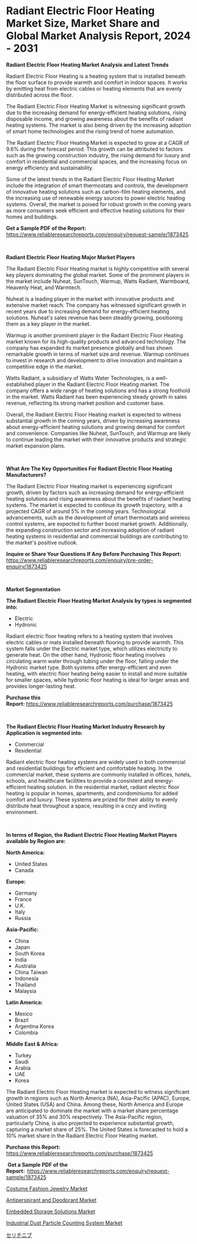 <p><h1>Radiant Electric Floor Heating Market Size, Market Share and Global Market Analysis Report, 2024 - 2031</h1></p><p><strong>Radiant Electric Floor Heating Market Analysis and Latest Trends</strong></p>
<p><p>Radiant Electric Floor Heating is a heating system that is installed beneath the floor surface to provide warmth and comfort in indoor spaces. It works by emitting heat from electric cables or heating elements that are evenly distributed across the floor.</p><p>The Radiant Electric Floor Heating Market is witnessing significant growth due to the increasing demand for energy-efficient heating solutions, rising disposable income, and growing awareness about the benefits of radiant heating systems. The market is also being driven by the increasing adoption of smart home technologies and the rising trend of home automation.</p><p>The Radiant Electric Floor Heating Market is expected to grow at a CAGR of 9.6% during the forecast period. This growth can be attributed to factors such as the growing construction industry, the rising demand for luxury and comfort in residential and commercial spaces, and the increasing focus on energy efficiency and sustainability.</p><p>Some of the latest trends in the Radiant Electric Floor Heating Market include the integration of smart thermostats and controls, the development of innovative heating solutions such as carbon-film heating elements, and the increasing use of renewable energy sources to power electric heating systems. Overall, the market is poised for robust growth in the coming years as more consumers seek efficient and effective heating solutions for their homes and buildings.</p></p>
<p><strong>Get a Sample PDF of the Report:&nbsp;</strong> <a href="https://www.reliableresearchreports.com/enquiry/request-sample/1873425">https://www.reliableresearchreports.com/enquiry/request-sample/1873425</a></p>
<p>&nbsp;</p>
<p><strong>Radiant Electric Floor Heating Major Market Players</strong></p>
<p><p>The Radiant Electric Floor Heating market is highly competitive with several key players dominating the global market. Some of the prominent players in the market include Nuheat, SunTouch, Warmup, Watts Radiant, Warmboard, Heavenly Heat, and Warmtech.</p><p>Nuheat is a leading player in the market with innovative products and extensive market reach. The company has witnessed significant growth in recent years due to increasing demand for energy-efficient heating solutions. Nuheat's sales revenue has been steadily growing, positioning them as a key player in the market.</p><p>Warmup is another prominent player in the Radiant Electric Floor Heating market known for its high-quality products and advanced technology. The company has expanded its market presence globally and has shown remarkable growth in terms of market size and revenue. Warmup continues to invest in research and development to drive innovation and maintain a competitive edge in the market.</p><p>Watts Radiant, a subsidiary of Watts Water Technologies, is a well-established player in the Radiant Electric Floor Heating market. The company offers a wide range of heating solutions and has a strong foothold in the market. Watts Radiant has been experiencing steady growth in sales revenue, reflecting its strong market position and customer base.</p><p>Overall, the Radiant Electric Floor Heating market is expected to witness substantial growth in the coming years, driven by increasing awareness about energy-efficient heating solutions and growing demand for comfort and convenience. Companies like Nuheat, SunTouch, and Warmup are likely to continue leading the market with their innovative products and strategic market expansion plans.</p></p>
<p>&nbsp;</p>
<p><strong>What Are The Key Opportunities For Radiant Electric Floor Heating Manufacturers?</strong></p>
<p><p>The Radiant Electric Floor Heating market is experiencing significant growth, driven by factors such as increasing demand for energy-efficient heating solutions and rising awareness about the benefits of radiant heating systems. The market is expected to continue its growth trajectory, with a projected CAGR of around 5% in the coming years. Technological advancements, such as the development of smart thermostats and wireless control systems, are expected to further boost market growth. Additionally, the expanding construction sector and increasing adoption of radiant heating systems in residential and commercial buildings are contributing to the market's positive outlook.</p></p>
<p><strong>Inquire or Share Your Questions If Any Before Purchasing This Report:</strong> <a href="https://www.reliableresearchreports.com/enquiry/pre-order-enquiry/1873425">https://www.reliableresearchreports.com/enquiry/pre-order-enquiry/1873425</a></p>
<p>&nbsp;</p>
<p><strong>Market Segmentation</strong></p>
<p><strong>The Radiant Electric Floor Heating Market Analysis by types is segmented into:</strong></p>
<p><ul><li>Electric</li><li>Hydronic</li></ul></p>
<p><p>Radiant electric floor heating refers to a heating system that involves electric cables or mats installed beneath flooring to provide warmth. This system falls under the Electric market type, which utilizes electricity to generate heat. On the other hand, Hydronic floor heating involves circulating warm water through tubing under the floor, falling under the Hydronic market type. Both systems offer energy-efficient and even heating, with electric floor heating being easier to install and more suitable for smaller spaces, while hydronic floor heating is ideal for larger areas and provides longer-lasting heat.</p></p>
<p><strong>Purchase this Report:&nbsp;</strong><a href="https://www.reliableresearchreports.com/purchase/1873425">https://www.reliableresearchreports.com/purchase/1873425</a></p>
<p>&nbsp;</p>
<p><strong>The Radiant Electric Floor Heating Market Industry Research by Application is segmented into:</strong></p>
<p><ul><li>Commercial</li><li>Residential</li></ul></p>
<p><p>Radiant electric floor heating systems are widely used in both commercial and residential buildings for efficient and comfortable heating. In the commercial market, these systems are commonly installed in offices, hotels, schools, and healthcare facilities to provide a consistent and energy-efficient heating solution. In the residential market, radiant electric floor heating is popular in homes, apartments, and condominiums for added comfort and luxury. These systems are prized for their ability to evenly distribute heat throughout a space, resulting in a cozy and inviting environment.</p></p>
<p>&nbsp;</p>
<p><strong>In terms of Region, the Radiant Electric Floor Heating Market Players available by Region are:</strong></p>
<p>
    <p> <strong> North America: </strong>
        <ul>
            <li>United States</li>
            <li>Canada</li>
        </ul>
        </p> 
    <p> <strong> Europe: </strong>
        <ul>
            <li>Germany</li>
            <li>France</li>
            <li>U.K.</li>
            <li>Italy</li>
            <li>Russia</li>
        </ul>
        </p> 
    <p> <strong> Asia-Pacific: </strong>
        <ul>
            <li>China</li>
            <li>Japan</li>
            <li>South Korea</li>
            <li>India</li>
            <li>Australia</li>
            <li>China Taiwan</li>
            <li>Indonesia</li>
            <li>Thailand</li>
            <li>Malaysia</li>
        </ul>
        </p> 
    <p> <strong> Latin America: </strong>
        <ul>
            <li>Mexico</li>
            <li>Brazil</li>
            <li>Argentina Korea</li>
            <li>Colombia</li>
        </ul>
        </p> 
    <p> <strong> Middle East & Africa: </strong>
        <ul>
            <li>Turkey</li>
            <li>Saudi</li>
            <li>Arabia</li>
            <li>UAE</li>
            <li>Korea</li>
        </ul>
    </p>
    </p>
<p><p>The Radiant Electric Floor Heating market is expected to witness significant growth in regions such as North America (NA), Asia-Pacific (APAC), Europe, United States (USA) and China. Among these, North America and Europe are anticipated to dominate the market with a market share percentage valuation of 35% and 30% respectively. The Asia-Pacific region, particularly China, is also projected to experience substantial growth, capturing a market share of 25%. The United States is forecasted to hold a 10% market share in the Radiant Electric Floor Heating market.</p></p>
<p><strong>Purchase this Report: </strong><a href="https://www.reliableresearchreports.com/purchase/1873425">https://www.reliableresearchreports.com/purchase/1873425</a></p>
<p>&nbsp;<strong>Get a Sample PDF of the Report:&nbsp;&nbsp;</strong><a href="https://www.reliableresearchreports.com/enquiry/request-sample/1873425">https://www.reliableresearchreports.com/enquiry/request-sample/1873425</a></p>
<p><strong></strong></p>
<p><p><a href="https://github.com/lubmix/Market-Research-Report-List-1/blob/main/costume-fashion-jewelry-market.md">Costume Fashion Jewelry Market</a></p><p><a href="https://github.com/joannagoyvaerts/Market-Research-Report-List-1/blob/main/antiperspirant-and-deodorant-market.md">Antiperspirant and Deodorant Market</a></p><p><a href="https://issuu.com/reportprime-2/docs/embedded-storage-solutions-market-size-2030.pptx">Embedded Storage Solutions Market</a></p><p><a href="https://issuu.com/reportprime-2/docs/industrial-dust-particle-counting-system-market-si">Industrial Dust Particle Counting System Market</a></p><p><a href="https://github.com/lrlmopnhwd79300/Market-Research-Report-List-1/blob/main/33480953187.md">セリチニブ</a></p></p>